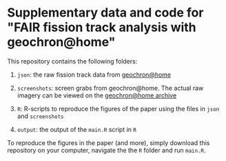 # Supplementary data and code for "FAIR fission track analysis with geochron@home"

This repository contains the following folders:

1. `json`: the raw fission track data from [geochron@home](https://isoplotr.es.ucl.ac.uk/geochron@home/ftc)

2. `screenshots`: screen grabs from geochron@home. The actual raw imagery can be viewed on the [geochron@home archive](https://github.com/pvermees/GaHa)

3. `R`: R-scripts to reproduce the figures of the paper using the files in `json` and `screenshots`

4. `output`: the output of the `main.R` script in `R`

To reproduce the figures in the paper (and more), simply download this repository on your computer, navigate the the `R` folder and run `main.R`.